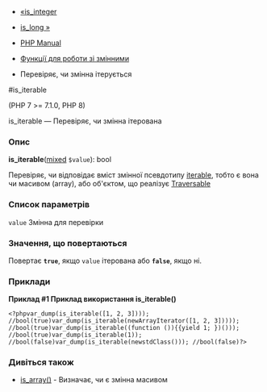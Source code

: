 - [«is_integer](function.is-integer.md)
- [is_long »](function.is-long.md)

- [PHP Manual](index.md)
- [Функції для роботи зі змінними](ref.var.md)
- Перевіряє, чи змінна ітерується

#is_iterable

(PHP 7 \>= 7.1.0, PHP 8)

is_iterable — Перевіряє, чи змінна ітерована

### Опис

**is_iterable**([mixed](language.types.declarations.md#language.types.declarations.mixed)
`$value`): bool

Перевіряє, чи відповідає вміст змінної псевдотипу
[iterable](language.types.iterable.md), тобто є вона чи
масивом (array), або об'єктом, що реалізує
[Traversable](class.traversable.md)

### Список параметрів

`value`
Змінна для перевірки

### Значення, що повертаються

Повертає **`true`**, якщо `value` ітерована або **`false`**, якщо
ні.

### Приклади

**Приклад #1 Приклад використання **is_iterable()****

`<?phpvar_dump(is_iterable([1, 2, 3]))); //bool(true)var_dump(is_iterable(newArrayIterator([1, 2, 3])))); //bool(true)var_dump(is_iterable((function ()){{yield 1; })())); //bool(true)var_dump(is_iterable(1)); //bool(false)var_dump(is_iterable(newstdClass())); //bool(false)?> `

### Дивіться також

- [is_array()](function.is-array.md) - Визначає, чи є
змінна масивом
